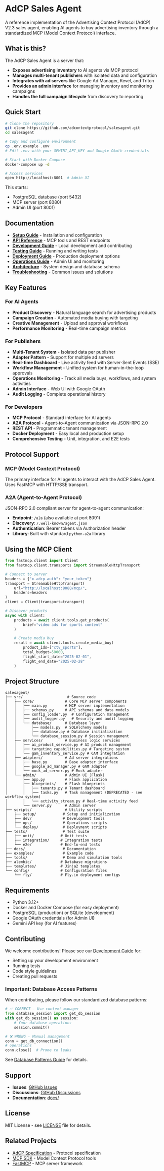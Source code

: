 # AdCP Sales Agent

A reference implementation of the Advertising Context Protocol (AdCP) V2.3 sales agent, enabling AI agents to buy advertising inventory through a standardized MCP (Model Context Protocol) interface.

## What is this?

The AdCP Sales Agent is a server that:
- **Exposes advertising inventory** to AI agents via MCP protocol
- **Manages multi-tenant publishers** with isolated data and configuration
- **Integrates with ad servers** like Google Ad Manager, Kevel, and Triton
- **Provides an admin interface** for managing inventory and monitoring campaigns
- **Handles the full campaign lifecycle** from discovery to reporting

## Quick Start

```bash
# Clone the repository
git clone https://github.com/adcontextprotocol/salesagent.git
cd salesagent

# Copy and configure environment
cp .env.example .env
# Edit .env with your GEMINI_API_KEY and Google OAuth credentials

# Start with Docker Compose
docker-compose up -d

# Access services
open http://localhost:8001  # Admin UI
```

This starts:
- PostgreSQL database (port 5432)
- MCP server (port 8080)
- Admin UI (port 8001)

## Documentation

- **[Setup Guide](docs/SETUP.md)** - Installation and configuration
- **[API Reference](docs/api.md)** - MCP tools and REST endpoints
- **[Development Guide](docs/DEVELOPMENT.md)** - Local development and contributing
- **[Testing Guide](docs/testing.md)** - Running and writing tests
- **[Deployment Guide](docs/deployment.md)** - Production deployment options
- **[Operations Guide](docs/OPERATIONS.md)** - Admin UI and monitoring
- **[Architecture](docs/ARCHITECTURE.md)** - System design and database schema
- **[Troubleshooting](docs/TROUBLESHOOTING.md)** - Common issues and solutions

## Key Features

### For AI Agents
- **Product Discovery** - Natural language search for advertising products
- **Campaign Creation** - Automated media buying with targeting
- **Creative Management** - Upload and approval workflows
- **Performance Monitoring** - Real-time campaign metrics

### For Publishers
- **Multi-Tenant System** - Isolated data per publisher
- **Adapter Pattern** - Support for multiple ad servers
- **Real-time Dashboard** - Live activity feed with Server-Sent Events (SSE)
- **Workflow Management** - Unified system for human-in-the-loop approvals
- **Operations Monitoring** - Track all media buys, workflows, and system activities
- **Admin Interface** - Web UI with Google OAuth
- **Audit Logging** - Complete operational history

### For Developers
- **MCP Protocol** - Standard interface for AI agents
- **A2A Protocol** - Agent-to-Agent communication via JSON-RPC 2.0
- **REST API** - Programmatic tenant management
- **Docker Deployment** - Easy local and production setup
- **Comprehensive Testing** - Unit, integration, and E2E tests

## Protocol Support

### MCP (Model Context Protocol)
The primary interface for AI agents to interact with the AdCP Sales Agent. Uses FastMCP with HTTP/SSE transport.

### A2A (Agent-to-Agent Protocol)
JSON-RPC 2.0 compliant server for agent-to-agent communication:
- **Endpoint**: `/a2a` (also available at port 8091)
- **Discovery**: `/.well-known/agent.json`
- **Authentication**: Bearer tokens via Authorization header
- **Library**: Built with standard `python-a2a` library

## Using the MCP Client

```python
from fastmcp.client import Client
from fastmcp.client.transports import StreamableHttpTransport

# Connect to server
headers = {"x-adcp-auth": "your_token"}
transport = StreamableHttpTransport(
    url="http://localhost:8080/mcp/",
    headers=headers
)
client = Client(transport=transport)

# Discover products
async with client:
    products = await client.tools.get_products(
        brief="video ads for sports content"
    )

    # Create media buy
    result = await client.tools.create_media_buy(
        product_ids=["ctv_sports"],
        total_budget=50000,
        flight_start_date="2025-02-01",
        flight_end_date="2025-02-28"
    )
```

## Project Structure

```
salesagent/
├── src/                    # Source code
│   ├── core/              # Core MCP server components
│   │   ├── main.py        # MCP server implementation
│   │   ├── schemas.py     # API schemas and data models
│   │   ├── config_loader.py  # Configuration management
│   │   ├── audit_logger.py   # Security and audit logging
│   │   └── database/      # Database layer
│   │       ├── models.py  # SQLAlchemy models
│   │       ├── database.py # Database initialization
│   │       └── database_session.py # Session management
│   ├── services/          # Business logic services
│   │   ├── ai_product_service.py # AI product management
│   │   ├── targeting_capabilities.py # Targeting system
│   │   └── gam_inventory_service.py # GAM integration
│   ├── adapters/          # Ad server integrations
│   │   ├── base.py        # Base adapter interface
│   │   ├── google_ad_manager.py # GAM adapter
│   │   └── mock_ad_server.py # Mock adapter
│   └── admin/             # Admin UI (Flask)
│       ├── app.py         # Flask application
│       ├── blueprints/    # Flask blueprints
│       │   ├── tenants.py # Tenant dashboard
│       │   ├── tasks.py   # Task management (DEPRECATED - see workflow system)
│       │   └── activity_stream.py # Real-time activity feed
│       └── server.py      # Admin server
├── scripts/               # Utility scripts
│   ├── setup/            # Setup and initialization
│   ├── dev/              # Development tools
│   ├── ops/              # Operations scripts
│   └── deploy/           # Deployment scripts
├── tests/                # Test suite
│   ├── unit/            # Unit tests
│   ├── integration/     # Integration tests
│   └── e2e/             # End-to-end tests
├── docs/                 # Documentation
├── examples/             # Example code
├── tools/                # Demo and simulation tools
├── alembic/             # Database migrations
├── templates/           # Jinja2 templates
└── config/              # Configuration files
    └── fly/             # Fly.io deployment configs
```

## Requirements

- Python 3.12+
- Docker and Docker Compose (for easy deployment)
- PostgreSQL (production) or SQLite (development)
- Google OAuth credentials (for Admin UI)
- Gemini API key (for AI features)

## Contributing

We welcome contributions! Please see our [Development Guide](docs/DEVELOPMENT.md) for:
- Setting up your development environment
- Running tests
- Code style guidelines
- Creating pull requests

### Important: Database Access Patterns

When contributing, please follow our standardized database patterns:
```python
# ✅ CORRECT - Use context manager
from database_session import get_db_session
with get_db_session() as session:
    # Your database operations
    session.commit()

# ❌ WRONG - Manual management
conn = get_db_connection()
# operations
conn.close()  # Prone to leaks
```
See [Database Patterns Guide](docs/database-patterns.md) for details.

## Support

- **Issues**: [GitHub Issues](https://github.com/adcontextprotocol/salesagent/issues)
- **Discussions**: [GitHub Discussions](https://github.com/adcontextprotocol/salesagent/discussions)
- **Documentation**: [docs/](docs/)

## License

MIT License - see [LICENSE](LICENSE) file for details.

## Related Projects

- [AdCP Specification](https://github.com/adcontextprotocol/adcp-spec) - Protocol specification
- [MCP SDK](https://github.com/modelcontextprotocol) - Model Context Protocol tools
- [FastMCP](https://github.com/jlowin/fastmcp) - MCP server framework
